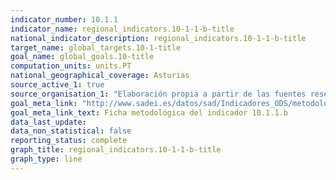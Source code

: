 ```yaml
---
indicator_number: 10.1.1
indicator_name: regional_indicators.10-1-1-b-title
national_indicator_description: regional_indicators.10-1-1-b-title
target_name: global_targets.10-1-title
goal_name: global_goals.10-title
computation_units: units.PT
national_geographical_coverage: Asturias
source_active_1: true
source_organisation_1: "Elaboración propia a partir de las fuentes reseñadas en la ficha metodológica."
goal_meta_link: "http://www.sadei.es/datos/sad/Indicadores_ODS/metodologia/10.1.1.b.pdf"
goal_meta_link_text: Ficha metodológica del indicador 10.1.1.b
data_last_update:  
data_non_statistical: false
reporting_status: complete
graph_title: regional_indicators.10-1-1-b-title
graph_type: line
---
```

